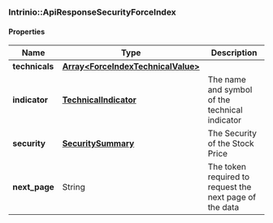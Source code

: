

[//]: # (CLASS:Intrinio::ApiResponseSecurityForceIndex)

[//]: # (KIND:object)

### Intrinio::ApiResponseSecurityForceIndex

#### Properties

[//]: # (START_DEFINITION)

Name | Type | Description
------------ | ------------- | -------------
**technicals** | [**Array&lt;ForceIndexTechnicalValue&gt;**](ForceIndexTechnicalValue.md) |  &nbsp;
**indicator** | [**TechnicalIndicator**](TechnicalIndicator.md) | The name and symbol of the technical indicator &nbsp;
**security** | [**SecuritySummary**](SecuritySummary.md) | The Security of the Stock Price &nbsp;
**next_page** | String | The token required to request the next page of the data &nbsp;

[//]: # (END_DEFINITION)


[//]: # (CONTAINED_CLASS:Intrinio::ForceIndexTechnicalValue)


[//]: # (CONTAINED_CLASS:Intrinio::TechnicalIndicator)


[//]: # (CONTAINED_CLASS:Intrinio::SecuritySummary)



